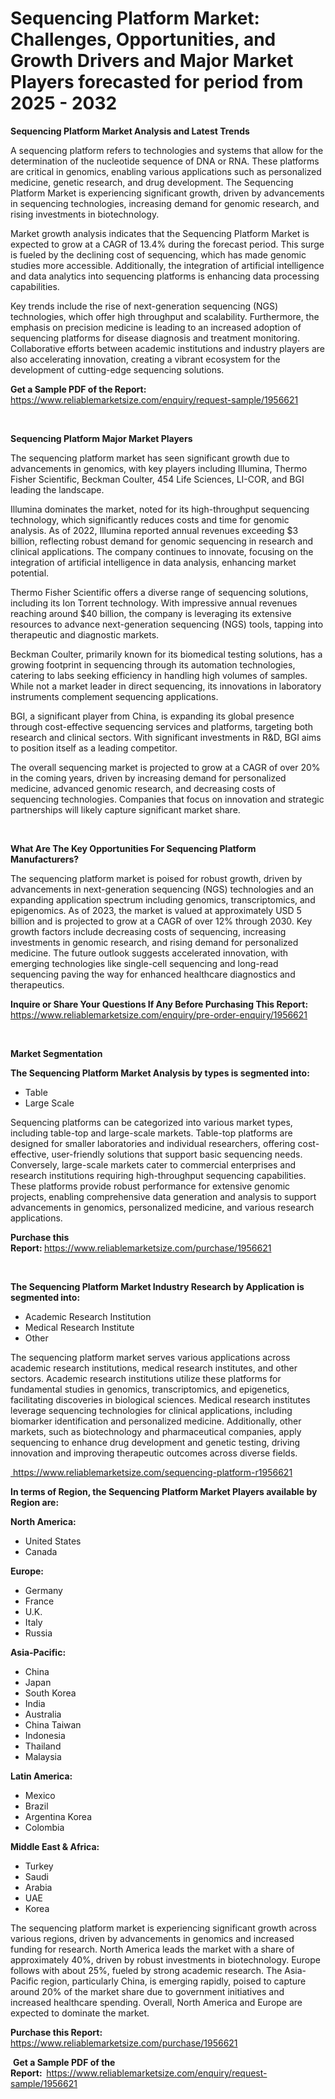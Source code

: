 <p><h1>Sequencing Platform Market: Challenges, Opportunities, and Growth Drivers and Major Market Players forecasted for period from 2025 - 2032</h1></p><p><strong>Sequencing Platform Market Analysis and Latest Trends</strong></p>
<p><p>A sequencing platform refers to technologies and systems that allow for the determination of the nucleotide sequence of DNA or RNA. These platforms are critical in genomics, enabling various applications such as personalized medicine, genetic research, and drug development. The Sequencing Platform Market is experiencing significant growth, driven by advancements in sequencing technologies, increasing demand for genomic research, and rising investments in biotechnology.</p><p>Market growth analysis indicates that the Sequencing Platform Market is expected to grow at a CAGR of 13.4% during the forecast period. This surge is fueled by the declining cost of sequencing, which has made genomic studies more accessible. Additionally, the integration of artificial intelligence and data analytics into sequencing platforms is enhancing data processing capabilities.</p><p>Key trends include the rise of next-generation sequencing (NGS) technologies, which offer high throughput and scalability. Furthermore, the emphasis on precision medicine is leading to an increased adoption of sequencing platforms for disease diagnosis and treatment monitoring. Collaborative efforts between academic institutions and industry players are also accelerating innovation, creating a vibrant ecosystem for the development of cutting-edge sequencing solutions.</p></p>
<p><strong>Get a Sample PDF of the Report:&nbsp;</strong> <a href="https://www.reliablemarketsize.com/enquiry/request-sample/1956621?utm_campaign=3546&utm_medium=2&utm_source=Github&utm_content=ia&utm_term=16042025&utm_id=sequencing-platform">https://www.reliablemarketsize.com/enquiry/request-sample/1956621</a></p>
<p>&nbsp;</p>
<p><strong>Sequencing Platform Major Market Players</strong></p>
<p><p>The sequencing platform market has seen significant growth due to advancements in genomics, with key players including Illumina, Thermo Fisher Scientific, Beckman Coulter, 454 Life Sciences, LI-COR, and BGI leading the landscape.</p><p>Illumina dominates the market, noted for its high-throughput sequencing technology, which significantly reduces costs and time for genomic analysis. As of 2022, Illumina reported annual revenues exceeding $3 billion, reflecting robust demand for genomic sequencing in research and clinical applications. The company continues to innovate, focusing on the integration of artificial intelligence in data analysis, enhancing market potential.</p><p>Thermo Fisher Scientific offers a diverse range of sequencing solutions, including its Ion Torrent technology. With impressive annual revenues reaching around $40 billion, the company is leveraging its extensive resources to advance next-generation sequencing (NGS) tools, tapping into therapeutic and diagnostic markets.</p><p>Beckman Coulter, primarily known for its biomedical testing solutions, has a growing footprint in sequencing through its automation technologies, catering to labs seeking efficiency in handling high volumes of samples. While not a market leader in direct sequencing, its innovations in laboratory instruments complement sequencing applications.</p><p>BGI, a significant player from China, is expanding its global presence through cost-effective sequencing services and platforms, targeting both research and clinical sectors. With significant investments in R&D, BGI aims to position itself as a leading competitor.</p><p>The overall sequencing market is projected to grow at a CAGR of over 20% in the coming years, driven by increasing demand for personalized medicine, advanced genomic research, and decreasing costs of sequencing technologies. Companies that focus on innovation and strategic partnerships will likely capture significant market share.</p></p>
<p>&nbsp;</p>
<p><strong>What Are The Key Opportunities For Sequencing Platform Manufacturers?</strong></p>
<p><p>The sequencing platform market is poised for robust growth, driven by advancements in next-generation sequencing (NGS) technologies and an expanding application spectrum including genomics, transcriptomics, and epigenomics. As of 2023, the market is valued at approximately USD 5 billion and is projected to grow at a CAGR of over 12% through 2030. Key growth factors include decreasing costs of sequencing, increasing investments in genomic research, and rising demand for personalized medicine. The future outlook suggests accelerated innovation, with emerging technologies like single-cell sequencing and long-read sequencing paving the way for enhanced healthcare diagnostics and therapeutics.</p></p>
<p><strong>Inquire or Share Your Questions If Any Before Purchasing This Report:</strong> <a href="https://www.reliablemarketsize.com/enquiry/pre-order-enquiry/1956621?utm_campaign=3546&utm_medium=2&utm_source=Github&utm_content=ia&utm_term=16042025&utm_id=sequencing-platform">https://www.reliablemarketsize.com/enquiry/pre-order-enquiry/1956621</a></p>
<p>&nbsp;</p>
<p><strong>Market Segmentation</strong></p>
<p><strong>The Sequencing Platform Market Analysis by types is segmented into:</strong></p>
<p><ul><li>Table</li><li>Large Scale</li></ul></p>
<p><p>Sequencing platforms can be categorized into various market types, including table-top and large-scale markets. Table-top platforms are designed for smaller laboratories and individual researchers, offering cost-effective, user-friendly solutions that support basic sequencing needs. Conversely, large-scale markets cater to commercial enterprises and research institutions requiring high-throughput sequencing capabilities. These platforms provide robust performance for extensive genomic projects, enabling comprehensive data generation and analysis to support advancements in genomics, personalized medicine, and various research applications.</p></p>
<p><strong>Purchase this Report:&nbsp;</strong><a href="https://www.reliablemarketsize.com/purchase/1956621?utm_campaign=3546&utm_medium=2&utm_source=Github&utm_content=ia&utm_term=16042025&utm_id=sequencing-platform">https://www.reliablemarketsize.com/purchase/1956621</a></p>
<p>&nbsp;</p>
<p><strong>The Sequencing Platform Market Industry Research by Application is segmented into:</strong></p>
<p><ul><li>Academic Research Institution</li><li>Medical Research Institute</li><li>Other</li></ul></p>
<p><p>The sequencing platform market serves various applications across academic research institutions, medical research institutes, and other sectors. Academic research institutions utilize these platforms for fundamental studies in genomics, transcriptomics, and epigenetics, facilitating discoveries in biological sciences. Medical research institutes leverage sequencing technologies for clinical applications, including biomarker identification and personalized medicine. Additionally, other markets, such as biotechnology and pharmaceutical companies, apply sequencing to enhance drug development and genetic testing, driving innovation and improving therapeutic outcomes across diverse fields.</p></p>
<p><a href="https://www.reliablemarketsize.com/sequencing-platform-r1956621?utm_campaign=3546&utm_medium=2&utm_source=Github&utm_content=ia&utm_term=16042025&utm_id=sequencing-platform">&nbsp;https://www.reliablemarketsize.com/sequencing-platform-r1956621</a></p>
<p><strong>In terms of Region, the Sequencing Platform Market Players available by Region are:</strong></p>
<p>
    <p> <strong> North America: </strong>
        <ul>
            <li>United States</li>
            <li>Canada</li>
        </ul>
        </p> 
    <p> <strong> Europe: </strong>
        <ul>
            <li>Germany</li>
            <li>France</li>
            <li>U.K.</li>
            <li>Italy</li>
            <li>Russia</li>
        </ul>
        </p> 
    <p> <strong> Asia-Pacific: </strong>
        <ul>
            <li>China</li>
            <li>Japan</li>
            <li>South Korea</li>
            <li>India</li>
            <li>Australia</li>
            <li>China Taiwan</li>
            <li>Indonesia</li>
            <li>Thailand</li>
            <li>Malaysia</li>
        </ul>
        </p> 
    <p> <strong> Latin America: </strong>
        <ul>
            <li>Mexico</li>
            <li>Brazil</li>
            <li>Argentina Korea</li>
            <li>Colombia</li>
        </ul>
        </p> 
    <p> <strong> Middle East & Africa: </strong>
        <ul>
            <li>Turkey</li>
            <li>Saudi</li>
            <li>Arabia</li>
            <li>UAE</li>
            <li>Korea</li>
        </ul>
    </p>
    </p>
<p><p>The sequencing platform market is experiencing significant growth across various regions, driven by advancements in genomics and increased funding for research. North America leads the market with a share of approximately 40%, driven by robust investments in biotechnology. Europe follows with about 25%, fueled by strong academic research. The Asia-Pacific region, particularly China, is emerging rapidly, poised to capture around 20% of the market share due to government initiatives and increased healthcare spending. Overall, North America and Europe are expected to dominate the market.</p></p>
<p><strong>Purchase this Report: </strong><a href="https://www.reliablemarketsize.com/purchase/1956621?utm_campaign=3546&utm_medium=2&utm_source=Github&utm_content=ia&utm_term=16042025&utm_id=sequencing-platform">https://www.reliablemarketsize.com/purchase/1956621</a></p>
<p>&nbsp;<strong>Get a Sample PDF of the Report:&nbsp;&nbsp;</strong><a href="https://www.reliablemarketsize.com/enquiry/request-sample/1956621?utm_campaign=3546&utm_medium=2&utm_source=Github&utm_content=ia&utm_term=16042025&utm_id=sequencing-platform">https://www.reliablemarketsize.com/enquiry/request-sample/1956621</a></p>
<p><strong></strong></p>
<p><p></p><p></p><p></p></p>